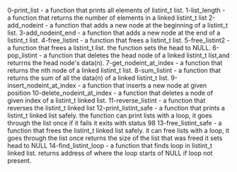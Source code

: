 0-print_list - a function that prints all elements of listint_t list.
1-list_length - a function that returns the number of elements in a
linked listint_t list
2-add_nodeint - a function that adds a new node at the beginning of a
listint_t list.
3-add_nodeint_end - a function that adds a new node at the end of a
listint_t list.
4-free_listint - a function that frees a listint_t list.
5-free_listint2 - a function that frees a listint_t list.
the function sets the head to NULL.
6-pop_listint - a function that deletes the head node of a linked listint_t
list,and returrns the head node's data(n).
7-get_nodeint_at_index - a function that returns the nth node of a linked
listint_t list.
8-sum_listint - a function that returns the sum of all the data(n) of a linked
listint_t list.
9-insert_nodeint_at_index - a function that inserts a new node at given position
10-delete_nodeint_at_index - a function that deletes a node of given index of
a listint_t linked list.
11-reverse_listint - a function that reverses the listint_t linked list
12-print_listint_safe - a function that prints a listint_t linked list safely.
the function can print lists with a loop,
it goes through the list once
if it fails it exits with status 98
13-free_listint_safe - a function that frees the listint_t linked list safely.
it can free lists with a loop,
it goes through the list once
returns the size of the list that was freed
it sets head to NULL
14-find_listint_loop - a function that finds loop in listint_t linked list.
returns address of where the loop starts of NULL if loop not present.
